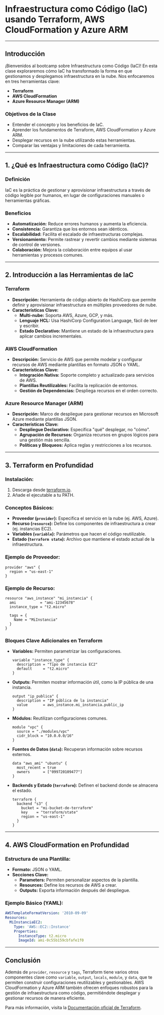 
# Infraestructura como Código (IaC) usando Terraform, AWS CloudFormation y Azure ARM

---

## Introducción

¡Bienvenidos al bootcamp sobre Infraestructura como Código (IaC)! En esta clase exploraremos cómo IaC ha transformado la forma en que gestionamos y desplegamos infraestructura en la nube. Nos enfocaremos en tres herramientas clave:

- **Terraform**
- **AWS CloudFormation**
- **Azure Resource Manager (ARM)**

### Objetivos de la Clase

- Entender el concepto y los beneficios de IaC.
- Aprender los fundamentos de Terraform, AWS CloudFormation y Azure ARM.
- Desplegar recursos en la nube utilizando estas herramientas.
- Comparar las ventajas y limitaciones de cada herramienta.

---

## **1. ¿Qué es Infraestructura como Código (IaC)?**

### **Definición**

IaC es la práctica de gestionar y aprovisionar infraestructura a través de código legible por humanos, en lugar de configuraciones manuales o herramientas gráficas.

### **Beneficios**

- **Automatización:** Reduce errores humanos y aumenta la eficiencia.
- **Consistencia:** Garantiza que los entornos sean idénticos.
- **Escalabilidad:** Facilita el escalado de infraestructuras complejas.
- **Versionamiento:** Permite rastrear y revertir cambios mediante sistemas de control de versiones.
- **Colaboración:** Mejora la colaboración entre equipos al usar herramientas y procesos comunes.

---

## **2. Introducción a las Herramientas de IaC**

### **Terraform**

- **Descripción:** Herramienta de código abierto de HashiCorp que permite definir y aprovisionar infraestructura en múltiples proveedores de nube.
- **Características Clave:**
  - **Multi-nube:** Soporta AWS, Azure, GCP, y más.
  - **Lenguaje HCL:** Usa HashiCorp Configuration Language, fácil de leer y escribir.
  - **Estado Declarativo:** Mantiene un estado de la infraestructura para aplicar cambios incrementales.

### **AWS CloudFormation**

- **Descripción:** Servicio de AWS que permite modelar y configurar recursos de AWS mediante plantillas en formato JSON o YAML.
- **Características Clave:**
  - **Integración Nativa:** Soporte completo y actualizado para servicios de AWS.
  - **Plantillas Reutilizables:** Facilita la replicación de entornos.
  - **Gestión de Dependencias:** Despliega recursos en el orden correcto.

### **Azure Resource Manager (ARM)**

- **Descripción:** Marco de despliegue para gestionar recursos en Microsoft Azure mediante plantillas JSON.
- **Características Clave:**
  - **Despliegue Declarativo:** Especifica "qué" desplegar, no "cómo".
  - **Agrupación de Recursos:** Organiza recursos en grupos lógicos para una gestión más sencilla.
  - **Políticas y Bloqueos:** Aplica reglas y restricciones a los recursos.

---

## **3. Terraform en Profundidad**

### **Instalación:**

1. Descarga desde [terraform.io](https://www.terraform.io/downloads.html).
2. Añade el ejecutable a tu PATH.

### **Conceptos Básicos:**

- **Proveedor (`provider`):** Especifica el servicio en la nube (ej. AWS, Azure).
- **Recurso (`resource`):** Define los componentes de infraestructura a crear (ej. instancias EC2).
- **Variables (`variable`):** Parámetros que hacen el código reutilizable.
- **Estado (`terraform state`):** Archivo que mantiene el estado actual de la infraestructura.

### **Ejemplo de Proveedor:**

```hcl
provider "aws" {
  region = "us-east-1"
}
```

### **Ejemplo de Recurso:**

```hcl
resource "aws_instance" "mi_instancia" {
  ami           = "ami-12345678"
  instance_type = "t2.micro"

  tags = {
    Name = "MiInstancia"
  }
}
```

### **Bloques Clave Adicionales en Terraform**

- **Variables:** Permiten parametrizar las configuraciones.
  
  ```hcl
  variable "instance_type" {
    description = "Tipo de instancia EC2"
    default     = "t2.micro"
  }
  ```

- **Outputs:** Permiten mostrar información útil, como la IP pública de una instancia.

  ```hcl
  output "ip_publica" {
    description = "IP pública de la instancia"
    value       = aws_instance.mi_instancia.public_ip
  }
  ```

- **Módulos:** Reutilizan configuraciones comunes.

  ```hcl
  module "vpc" {
    source = "./modules/vpc"
    cidr_block = "10.0.0.0/16"
  }
  ```

- **Fuentes de Datos (`data`):** Recuperan información sobre recursos externos.

  ```hcl
  data "aws_ami" "ubuntu" {
    most_recent = true
    owners      = ["099720109477"]
  }
  ```

- **Backends y Estado (`terraform`):** Definen el backend donde se almacena el estado.

  ```hcl
  terraform {
    backend "s3" {
      bucket = "mi-bucket-de-terraform"
      key    = "terraform/state"
      region = "us-east-1"
    }
  }
  ```

---

## **4. AWS CloudFormation en Profundidad**

### **Estructura de una Plantilla:**

- **Formato:** JSON o YAML.
- **Secciones Clave:**
  - **Parameters:** Permiten personalizar aspectos de la plantilla.
  - **Resources:** Define los recursos de AWS a crear.
  - **Outputs:** Exporta información después del despliegue.

### **Ejemplo Básico (YAML):**

```yaml
AWSTemplateFormatVersion: '2010-09-09'
Resources:
  MiInstanciaEC2:
    Type: 'AWS::EC2::Instance'
    Properties:
      InstanceType: t2.micro
      ImageId: ami-0c55b159cbfafe1f0
```

---

## Conclusión

Además de `provider`, `resource` y `tags`, Terraform tiene varios otros componentes clave como `variable`, `output`, `locals`, `module`, y `data`, que te permiten construir configuraciones reutilizables y gestionables. AWS CloudFormation y Azure ARM también ofrecen enfoques robustos para la gestión de infraestructura como código, permitiéndote desplegar y gestionar recursos de manera eficiente.

Para más información, visita la [Documentación oficial de Terraform](https://www.terraform.io/docs).
